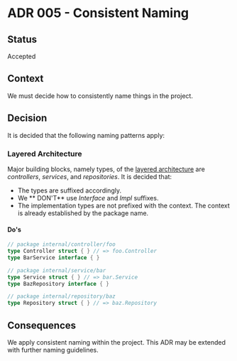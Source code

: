 # ADR 005 - Consistent Naming

## Status

Accepted

## Context

We must decide how to consistently name things in the project.

## Decision

It is decided that the following naming patterns apply:

### Layered Architecture

Major building blocks, namely types, of the [layered architecture](004-layered-architecture.md) are *controllers*, *services*, and *repositories*. It is decided that:
- The types are suffixed accordingly.
- We ** DON'T** use *Interface*  and *Impl*  suffixes. 
- The implementation types are not prefixed with the context. The context is already established by the package name.

#### Do's

```go
// package internal/controller/foo
type Controller struct { } // => foo.Controller
type BarService interface { }

// package internal/service/bar
type Service struct { } // => bar.Service
type BazRepository interface { }

// package internal/repository/baz
type Repository struct { } // => baz.Repository
```

## Consequences

We apply consistent naming within the project.
This ADR may be extended with further naming guidelines.
